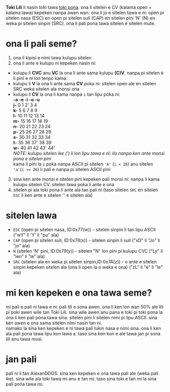 **Toki Lili** li nasin toki tawa [toki pona](http://tokipona.org). ona li sitelen e CV (kalama open + kalama lawa) kepeken nanpa awen wan. ona li jo e sitelen tawa e ni: open pi sitelen nasa (ESC) en open pi sitelen suli (CAP) en sitelen pini 'N' (N) en weka pi sitelen sinpin (SRC). ona li pali pona tawa sitelen e sitelen mute.  
# ona li pali seme?
1. ona li kipisi e nimi tawa kulupu sitelen  
2. ona li ante e kulupu ni kepeken nasin ni:
- kulupu li **CVC** anu **VC** la ona li ante sama kulupu **(C)V**. nanpa pi sitelen `N` li pini e ni lon tenpo kama.  
- kulupu li **V** la ona li ante sama **CV** poka ni: sitelen open ale en sitelen SRC weka sitelen ala monsi ona  
- kulupu li **CV** la ona li kama nanpa `i` tan lipu poka ni:  
	**-a	-e	-i	-o	-u**  
**j-**	0	1	2'	3	4  
**k-**	5	6	7	8	9  
**l-**	10	11	12	13	14  
**m-**	15	16	17	18	19  
**n-**	20	21	22	23	24  
**p-**	25	26	27	28	29  
**s-**	30	31	32	33	34  
**t-**	35	36	37'	38	39  
**w-**	40	41	42	43'	44'  
*NOTE: kulupu sitelen ike (') li lon lipu tawa e ni: ilo nanpa ken ante monsi pona e sitelen pini*  
kama li pini la `i` poka nanpa ASCII pi sitelen `'A'` (`i < 26`) anu sitelen `'a'`(`i >= 26`) li pali e nanpa pi sitelen ASCII pini  
3. sina ken ante monsi e sitelen pini kepeken pali monsi ni: nanpa li kama kulupu sitelen CV. sitelen lawa poka li ante e ona  
4. sitelen pi ala toki pona li ante ala tan pali ni (taso sitelen `SRC` en sitelen `ESC` li ken ante e sitelen '\' e sitelen ala)
# sitelen lawa  
- `ESC` (open pi sitelen nasa, ID:0x77(w)) - sitelen sinpin li tan lipu ASCII ("wY" li 'Y' li "pu" ala)  
- `CAP` (open pi sitelen suli, ID:0x78(x)) - sitelen sinpin li suli ("xD" li "Jo" li "jo" ala)  
- `N` (sitelen 'N' pini, ID:0x79(y)) - sitelen "N" lon pini pi kulupu CVC ("Ly" li "len" li "le" ala)  
- `SRC` (sitelen ala en weka pi sitelen sinpin,ID:0x7A(z)) - o ante e sitelen sinpin kepeken sitelen ala (ona li open la o weka e ona) ("zL" li "e" li "le" ala)
# mi ken kepeken e ona tawa seme?  
mi pali e pali ni tawa e ni: pali lili e sona awen. ona li ken lon wan 50% ale lili pi poki awen wile tan Toki Lili. sina wile awen anu pana e toki pi toki pona la ona li ken pali pona tawa sina. sitelen pini li sitelen nimi pi lipu ASCII. sina ken awen e ona sama sitelen nimi nasin tan ni.  
namako la sina ken kepeken e ni tawa pali lukin nasa e nimi sina. ona li ken ala pali pona tawa lipu kon lawa a. taso sina ken kon e ale tawa jan pi sona lili anu tawa musi.
# jan pali  
pali ni li tan AlexanDDOS. sina ken kepeken e ona tawa pali ale (weka pali ike). sina wile ala toki tawa mi anu e tan mi. taso sina toki e tan mi la sina pali pona tawa mi.
